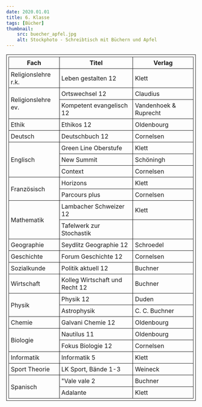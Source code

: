 ```yaml
---
date: 2020.01.01
title: 6. Klasse
tags: [Bücher]
thumbnail: 
    src: buecher_apfel.jpg
    alt: Stockphoto - Schreibtisch mit Büchern und Apfel
---
```

<style>
table, th, td {
  border: 1px solid;
  padding: 5px;
  margin-bottom:15px;
}
</style>

<table>
     <tr>
            <th>Fach</th>
            <th>Titel</th>
            <th>Verlag</th>
        </tr>
        <tr>
            <td>Religionslehre r.k.</td>
            <td>Leben gestalten 12</td>
            <td>Klett</td>
        </tr>
        <tr>
            <td rowspan="2">Religionslehre ev.</td>
            <td>Ortswechsel 12</td>
            <td>Claudius</td>
        </tr>
        <tr>
            <td>Kompetent evangelisch 12</td>
            <td>Vandenhoek & Ruprecht</td>
        </tr>
        <tr>
            <td>Ethik</td>
            <td>Ethikos 12</td>
            <td>Oldenbourg</td>
        </tr>
        <tr>
            <td>Deutsch</td>
            <td>Deutschbuch 12</td>
            <td>Cornelsen</td>
        </tr>
        <tr>
            <td rowspan="3">Englisch</td>
            <td>Green Line Oberstufe</td>
            <td>Klett</td>
        </tr>
        <tr>
            <td>New Summit</td>
            <td>Schöningh</td>
        </tr>
        <tr>
            <td>Context</td>
            <td>Cornelsen</td>
        </tr>
        <tr>
            <td rowspan="2">Französisch</td>
            <td>Horizons</td>
            <td>Klett</td>
        </tr>
        <tr>
            <td>Parcours plus</td>
            <td>Cornelsen</td>
        </tr>
        <tr>
            <td rowspan="2">Mathematik</td>
            <td>Lambacher Schweizer 12</td>
            <td>Klett</td>
        </tr>
        <tr>
            <td>Tafelwerk zur Stochastik</td>
            <td></td>
        </tr>
        <tr>
            <td>Geographie</td>
            <td>Seydlitz Geographie 12</td>
            <td>Schroedel</td>
        </tr>
        <tr>
            <td>Geschichte</td>
            <td>Forum Geschichte 12</td>
            <td>Cornelsen</td>
        </tr>
        <tr>
            <td>Sozialkunde</td>
            <td>Politik aktuell 12</td>
            <td>Buchner</td>
        </tr>
        <tr>
            <td>Wirtschaft</td>
            <td>Kolleg Wirtschaft und Recht 12</td>
            <td>Buchner</td>
        </tr>
        <tr>
            <td rowspan="2">Physik</td>
            <td>Physik 12</td>
            <td>Duden</td>
        </tr>
        <tr>
            <td>Astrophysik</td>
            <td>C. C. Buchner</td>
        </tr>
        <tr>
            <td>Chemie</td>
            <td>Galvani Chemie 12</td>
            <td>Oldenbourg</td>
        </tr>
        <tr>
            <td rowspan="2">Biologie</td>
            <td>Nautilus 11</td>
            <td>Oldenbourg</td>
        </tr>
        <tr>
            <td>Fokus Biologie 12</td>
            <td> Cornelsen</td>
        </tr>
        <tr>
            <td>Informatik</td>
            <td>Informatik 5</td>
            <td>Klett</td>
        </tr>
        <tr>
            <td>Sport Theorie</td>
            <td>LK Sport, Bände 1-3</td>
            <td>Weineck</td>
        </tr>
        <tr>
            <td rowspan="2">Spanisch</td>
            <td>"Vale vale 2</td>
            <td> Buchner</td>
        </tr>
        <tr>
            <td>Adalante</td>
            <td> Klett </td>
        </tr>
    </table>
